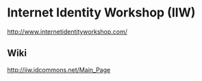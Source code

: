 # Internet Identity Workshop (IIW)
http://www.internetidentityworkshop.com/

## Wiki
http://iiw.idcommons.net/Main_Page
